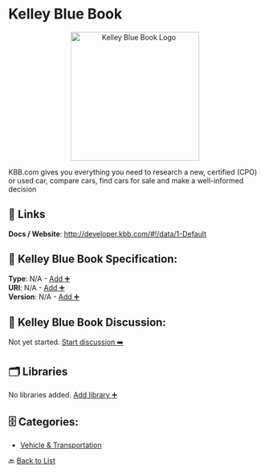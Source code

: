 # Kelley Blue Book
<p align="center">
    <img width="256" src="https://raw.githubusercontent.com/apis-list/apis-list/main/apis/kelley-blue-book/logo_256x256.png" alt="Kelley Blue Book Logo"/>
</p>
KBB.com gives you everything you need to research a new, certified (CPO) or used car, compare cars, find cars for sale and make a well-informed decision

##  🔗 Links
**Docs / Website**: http://developer.kbb.com/#!/data/1-Default

## 🧬 Kelley Blue Book Specification:
**Type**: N/A - [Add ➕](https://github.com/apis-list/apis-list/edit/main/apis.yaml#L10861)  
**URI**: N/A - [Add ➕](https://github.com/apis-list/apis-list/edit/main/apis.yaml#L10861)  
**Version**: N/A - [Add ➕](https://github.com/apis-list/apis-list/edit/main/apis.yaml#L10861)

## 💬 Kelley Blue Book Discussion:
Not yet started. [Start discussion ➡️](https://github.com/apis-list/apis-list/discussions/new)

## 🗂️ Libraries

No libraries added. [Add library ➕](https://github.com/apis-list/apis-list/edit/main/apis.yaml#L10861)    


## 🗄️ Categories:
- [Vehicle & Transportation](https://github.com/apis-list/apis-list#vehicle--transportation-)

🔙  [Back to List](https://github.com/apis-list/apis-list)
